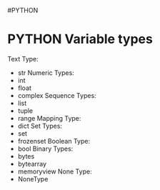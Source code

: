 #PYTHON 

# PYTHON Variable types


Text Type:	
* str
Numeric Types:	
* int
* float
* complex
Sequence Types:	
* list
* tuple 
* range
Mapping Type:
* dict
Set Types:	
* set
* frozenset
Boolean Type:
* bool
Binary Types:	
* bytes
* bytearray
* memoryview
None Type:	
* NoneType